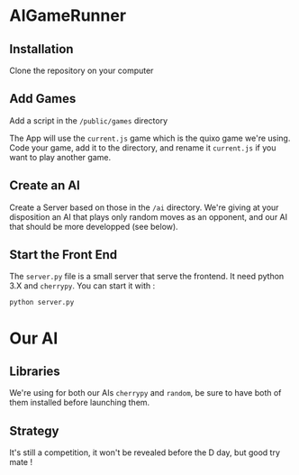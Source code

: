 # AIGameRunner

## Installation

Clone the repository on your computer

## Add Games

Add a script in the `/public/games` directory

The App will use the `current.js` game which is the quixo game we're using. Code your game, add it to the directory, and rename it `current.js` if you want to play another game.

## Create an AI

Create a Server based on those in the `/ai` directory. 
We're giving at your disposition an AI that plays only random moves as an opponent, and our AI that should be more developped (see below). 

## Start the Front End

The `server.py` file is a small server that serve the frontend. 
It need python 3.X and `cherrypy`. You can start it with :

```
python server.py
```




# Our AI

## Libraries

We're using for both our AIs `cherrypy` and `random`, be sure to have both of them installed before launching them.

## Strategy

It's still a competition, it won't be revealed before the D day, but good try mate !